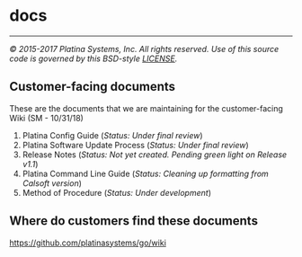 # docs

---

*&copy; 2015-2017 Platina Systems, Inc. All rights reserved.
Use of this source code is governed by this BSD-style [LICENSE].*

[LICENSE]: ../LICENSE

## Customer-facing documents
These are the documents that we are maintaining for the customer-facing Wiki (SM - 10/31/18)
1. Platina Config Guide (*Status: Under final review*)
2. Platina Software Update Process (*Status: Under final review*)
3. Release Notes (*Status: Not yet created. Pending green light on Release v1.1*)
4. Platina Command Line Guide (*Status: Cleaning up formatting from Calsoft version*)
5. Method of Procedure (*Status: Under development*)

## Where do customers find these documents
https://github.com/platinasystems/go/wiki
